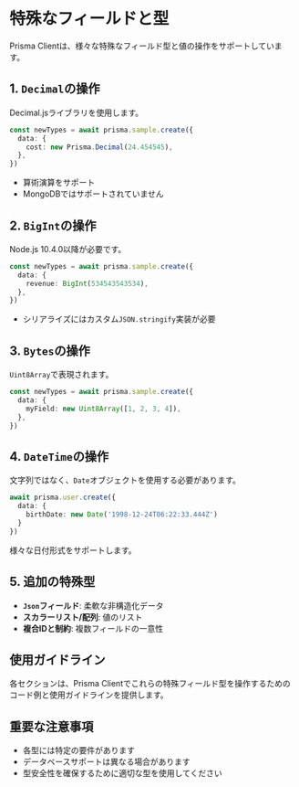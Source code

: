 # 特殊なフィールドと型

Prisma Clientは、様々な特殊なフィールド型と値の操作をサポートしています。

## 1. `Decimal`の操作

Decimal.jsライブラリを使用します。

```typescript
const newTypes = await prisma.sample.create({
  data: {
    cost: new Prisma.Decimal(24.454545),
  },
})
```

- 算術演算をサポート
- MongoDBではサポートされていません

## 2. `BigInt`の操作

Node.js 10.4.0以降が必要です。

```typescript
const newTypes = await prisma.sample.create({
  data: {
    revenue: BigInt(534543543534),
  },
})
```

- シリアライズにはカスタム`JSON.stringify`実装が必要

## 3. `Bytes`の操作

`Uint8Array`で表現されます。

```typescript
const newTypes = await prisma.sample.create({
  data: {
    myField: new Uint8Array([1, 2, 3, 4]),
  },
})
```

## 4. `DateTime`の操作

文字列ではなく、`Date`オブジェクトを使用する必要があります。

```typescript
await prisma.user.create({
  data: {
    birthDate: new Date('1998-12-24T06:22:33.444Z')
  }
})
```

様々な日付形式をサポートします。

## 5. 追加の特殊型

- **`Json`フィールド**: 柔軟な非構造化データ
- **スカラーリスト/配列**: 値のリスト
- **複合IDと制約**: 複数フィールドの一意性

## 使用ガイドライン

各セクションは、Prisma Clientでこれらの特殊フィールド型を操作するためのコード例と使用ガイドラインを提供します。

## 重要な注意事項

- 各型には特定の要件があります
- データベースサポートは異なる場合があります
- 型安全性を確保するために適切な型を使用してください
